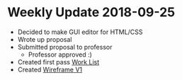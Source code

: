 # Weekly Update 2018-09-25

* Decided to make GUI editor for HTML/CSS
* Wrote up proposal
* Submitted proposal to professor
  * Professor approved :)
* Created first pass [Work List][1]
* Created [Wireframe V1][2]

[1]: ../plan/WorkList_20180925.txt
[2]: ../design/WireframeV1.pdf
